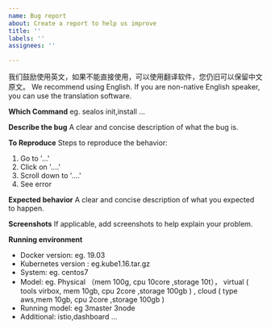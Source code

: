 ```yaml
---
name: Bug report
about: Create a report to help us improve
title: ''
labels: ''
assignees: ''

---
```


我们鼓励使用英文，如果不能直接使用，可以使用翻译软件，您仍旧可以保留中文原文。
We recommend using English. If you are non-native English speaker, you can use the translation software. 

**Which Command**
eg. sealos init,install ...

**Describe the bug**
A clear and concise description of what the bug is.

**To Reproduce**
Steps to reproduce the behavior:
1. Go to '...'
2. Click on '....'
3. Scroll down to '....'
4. See error

**Expected behavior**
A clear and concise description of what you expected to happen.

**Screenshots**
If applicable, add screenshots to help explain your problem.

**Running environment**

- Docker version:   eg. 19.03
- Kubernetes version : eg.kube1.16.tar.gz
- System:  eg. centos7
- Model:  eg. Physical （mem 100g, cpu 10core ,storage 10t）， virtual ( tools virbox, mem 10gb, cpu 2core ,storage 100gb ) , cloud ( type aws,mem 10gb, cpu 2core ,storage 100gb )
- Running model:   eg 3master 3node
- Additional: istio,dashboard ...

 